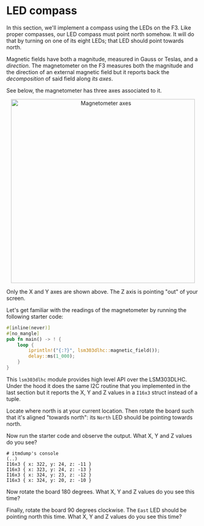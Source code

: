 # LED compass

In this section, we'll implement a compass using the LEDs on the F3. Like proper
compasses, our LED compass must point north somehow. It will do that by turning
on one of its eight LEDs; that LED should point towards north.

Magnetic fields have both a magnitude, measured in Gauss or Teslas, and a
*direction*. The magnetometer on the F3 measures both the magnitude and the
direction of an external magnetic field but it reports back the *decomposition*
of said field along *its axes*.

See below, the magnetometer has three axes associated to it.

<p align="center">
<img height=480 title="Magnetometer axes" src="assets/f3-lsm303dlhc.png">
</p>

Only the X and Y axes are shown above. The Z axis is pointing "out" of your
screen.

Let's get familiar with the readings of the magnetometer by running the
following starter code:

``` rust
#[inline(never)]
#[no_mangle]
pub fn main() -> ! {
    loop {
        iprintln!("{:?}", lsm303dlhc::magnetic_field());
        delay::ms(1_000);
    }
}
```

This `lsm303dlhc` module provides high level API over the LSM303DLHC. Under the
hood it does the same I2C routine that you implemented in the last section but
it reports the X, Y and Z values in a `I16x3` struct instead of a tuple.

Locate where north is at your current location. Then rotate the board such that
it's aligned "towards north": its `North` LED should be pointing towards north.

Now run the starter code and observe the output. What X, Y and Z values do you
see?

```
# itmdump's console
(..)
I16x3 { x: 322, y: 24, z: -11 }
I16x3 { x: 323, y: 24, z: -13 }
I16x3 { x: 324, y: 23, z: -12 }
I16x3 { x: 324, y: 20, z: -10 }
```

Now rotate the board 180 degrees. What X, Y and Z values do you see this time?

Finally, rotate the board 90 degrees clockwise. The `East` LED should be
pointing north this time. What X, Y and Z values do you see this time?

